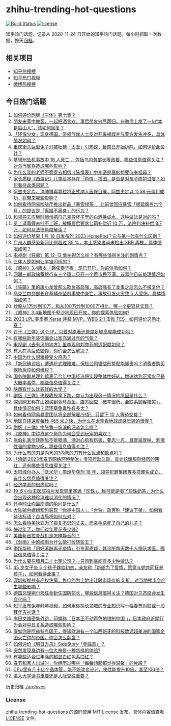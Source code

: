 # zhihu-trending-hot-questions

[![Build Status](https://github.com/justjavac/zhihu-trending-hot-questions/workflows/ci/badge.svg?branch=master)](https://github.com/justjavac/zhihu-trending-hot-questions/actions)
[![license](https://img.shields.io/github/license/justjavac/zhihu-trending-hot-questions)](https://github.com/justjavac/zhihu-trending-hot-questions/blob/master/LICENSE)

知乎热门话题，记录从 2020-11-24
日开始的知乎热门话题。每小时抓取一次数据，按天[归档](./archives)。

## 相关项目

- [知乎热搜榜](https://github.com/justjavac/zhihu-trending-top-search)
- [知乎热门视频](https://github.com/justjavac/zhihu-trending-hot-video)
- [微博热搜榜](https://github.com/justjavac/weibo-trending-hot-search)

## 今日热门话题

<!-- BEGIN -->
<!-- 最后更新时间 Thu Jan 19 2023 06:15:33 GMT+0800 (China Standard Time) -->

1. [如何评价剧版《三体》第七集？](https://www.zhihu.com/question/579199288)
1. [朋友来家中做客，一起把酒言欢，事后朋友兴尽而归，在微信上发了一句“本是后山人”，该如何回复？](https://www.zhihu.com/question/578894611)
1. [「环保少女」现身德国，带领气候人士反对开采褐煤并与警方发生冲突，具体情况如何？](https://www.zhihu.com/question/579044240)
1. [重庆街头巨型兔子灯被吐槽「太丑」引热议，目前已开始拆除，如何评价此设计？](https://www.zhihu.com/question/579354260)
1. [基辅州坠机事故中 18 人死亡 ，包括乌内务部长等政要，哪些信息值得关注？对乌当局将造成哪些影响？](https://www.zhihu.com/question/579419205)
1. [为什么我的老师不愿意去相信《陈情表》中李密是真的想要侍奉祖母？](https://www.zhihu.com/question/512507266)
1. [家长质疑《西游记》儿童绘本存在「色情」插图，是否是对孩子防护过度？如何看待此类问题？](https://www.zhihu.com/question/579336137)
1. [阿兹夫定片、清肺排毒颗粒将正式纳入医保目录，阿兹夫定以 11.58 元谈判成功，将带来哪些影响？](https://www.zhihu.com/question/579396704)
1. [如何看待网易咖啡厅推出新品「暴雪绿茶」，此前曾回应暴雪「顺延服务六个月」的提议是「离婚不离身」的行为？](https://www.zhihu.com/question/579334319)
1. [和领导去应酬时悄悄把自己领导杯子里的白酒换成水，这种做法是对的吗？](https://www.zhihu.com/question/555761462)
1. [员工请事假未批不上班，被解雇后要求公司补偿近 10 万，法院判决补偿 8.7 万，如何从法律角度解读？](https://www.zhihu.com/question/579002597)
1. [如何评价苹果 1 月 18 日发布的 2023 HomePod？它与第一代有什么区别？](https://www.zhihu.com/question/579476708)
1. [广州人群感染新冠比例超过 85 %，本土感染者尚未检出 XBB 毒株，具体情况如何？](https://www.zhihu.com/question/579335317)
1. [电视剧《狂飙》第 12-13 集拍得怎么样？有哪些值得关注的剧情点？](https://www.zhihu.com/question/579454146)
1. [三体人是如何让宇宙闪烁的？](https://www.zhihu.com/question/579272329)
1. [《原神》3.4版本「磬弦奏华夜」现已开启，你的体验如何？](https://www.zhihu.com/question/579339253)
1. [网曝一邮政储蓄银行有三个窗口只开一个惹市民不满，该事件目前处理情况如何？](https://www.zhihu.com/question/578875476)
1. [《狂飙》里的唐小龙曾那么欺负高启强，高启强有了本事之后怎么不报复他？](https://www.zhihu.com/question/579036542)
1. [乌克兰内务部长在基辅州坠机事故中身亡，事故引发火灾致 5 人受伤，具体情况如何？](https://www.zhihu.com/question/579419476)
1. [炒股从1万炒到10万，和从100万炒到1000万相比，哪一个更容易实现？](https://www.zhihu.com/question/579046394)
1. [《原神》3.4新地图千壑沙地现已开放，你的探索体验如何?](https://www.zhihu.com/question/579328162)
1. [2023 LPL 春季赛 Karsa 连获 MVP，WBG 2:1 击败 TES，如何评价这场比赛？](https://www.zhihu.com/question/579460227)
1. [对于《三体》这个 IP，只要对原著还原度足够高就能成功吗？](https://www.zhihu.com/question/579032961)
1. [有哪些新年装饰画会让家充满过年的气氛？](https://www.zhihu.com/question/439207389)
1. [电视剧《去有风的地方》里李现和刘亦菲的适配度如何？](https://www.zhihu.com/question/577829651)
1. [有人在背后诋毁你，你们会怎么解决？](https://www.zhihu.com/question/575609547)
1. [中国为什么很难接受火鸡肉？](https://www.zhihu.com/question/20638014)
1. [「新冠确诊险」遭遇花式理赔难，保险公司错估形势就能卸责吗？消费者购买保险后应如何维权？](https://www.zhihu.com/question/579011013)
1. [国务院副总理刘鹤表示今年中国经济将实现整体性好转，增速达到正常水平是大概率事件，哪些信息值得关注？](https://www.zhihu.com/question/579319665)
1. [陕西有什么比较好的大学？](https://www.zhihu.com/question/385498167)
1. [剧版《三体》央视收视率下跌，你认为出现这一情况的原因是什么？](https://www.zhihu.com/question/579004187)
1. [深圳网友称在山姆买到蓝环章鱼，店方回应「概率很低，会联系顾客核实」，具体情况如何？蓝环章鱼毒性有多大？](https://www.zhihu.com/question/579312606)
1. [如何看待网易暴雪团队将全部解雇/分配，只留下 10 人等待交接？](https://www.zhihu.com/question/579211961)
1. [地球自转速度每秒 465 米之快，为什么在太空看地球却感觉转的很慢？](https://www.zhihu.com/question/579214803)
1. [剧版《三体》中张鲁一饰演的汪淼怎么样？](https://www.zhihu.com/question/578880445)
1. [《原神》中钟离这个角色为何会受到玩家的喜欢？](https://www.zhihu.com/question/558683946)
1. [张伯礼表示转阴后不能喝酒，酒对心肌有伤害，要忍一忍，且膏粱厚味、刺激性强的食物少吃，哪些信息值得关注？](https://www.zhihu.com/question/579325183)
1. [为什么有的刀是内弯的?内弯的刀有什么优点和缺点吗？](https://www.zhihu.com/question/279251945)
1. [「清朗·2023年春节网络环境整治」专项行动启动，查处炫耀服刑经历的网红，还有哪些信息值得关注？](https://www.zhihu.com/question/579402706)
1. [太阳城创办人「洗米华」周焯华获刑 18 年，领导犯罪集团等多项罪名成立，有什么信息值得关注？](https://www.zhihu.com/question/579339403)
1. [经济学真的很虚假吗？](https://www.zhihu.com/question/306024064)
1. [19 岁小伙去医院拍片发现胃里塞满「珍珠」，称可能是喝了珍珠奶茶，为什么会出现这种珍珠难以消化的情况？](https://www.zhihu.com/question/578064076)
1. [怀孕时让你最崩溃的瞬间是什么?](https://www.zhihu.com/question/428436945)
1. [大陆输台螺蛳粉包装现「你是中国人」，「台独」政客称「建议下架」，如何看待该标语？台当局将如何应对？](https://www.zhihu.com/question/579032116)
1. [怎么看待美狄亚为了报复不忠的丈夫，而亲手杀死了自己的儿子？](https://www.zhihu.com/question/22346763)
1. [快过年了，你们过年要花多少钱?](https://www.zhihu.com/question/570268186)
1. [美国斩首拉登战机是怎样静音的？](https://www.zhihu.com/question/318800368)
1. [《剑雨》中的细雨为什么能打败转轮王？](https://www.zhihu.com/question/464609709)
1. [李跃华称「用好苯酚再无疫情」引专家质疑，其诊所每天数十人排队求医，哪些信息值得关注？](https://www.zhihu.com/question/579200444)
1. [为什么要在腊月二十七宰公鸡？一只鸡到底能有多少种做法？](https://www.zhihu.com/question/579021459)
1. [45 岁女子带 5 个孩子嫁给初恋，亲友称「新郎为了爱情，愿意与她共同抚养孩子」，如何看待此事？](https://www.zhihu.com/question/578454784)
1. [深圳拟推共有产权住房，售价约为土地出让时市场价的 5 折，对当地楼市会产生哪些影响？](https://www.zhihu.com/question/579255202)
1. [德国总理朔尔茨任命新任国防部长，哪些信息值得关注？德国对乌态度会发生变化吗？](https://www.zhihu.com/question/579266174)
1. [知乎发布兔年拜年视频，如何用你擅长领域的专业知识写一幅春节对联或一段拜年吉祥话？](https://www.zhihu.com/question/579330611)
1. [岸田文雄密集外访，印媒称「日本正不动声色地钳制中国 」，日本政府近期行为会对中日关系造成哪些影响？](https://www.zhihu.com/question/579038621)
1. [假如你是阿兹特克国王，得知欧洲有一个叫西班牙的科技数远超美洲的国家企图灭亡你的帝国，你会怎么翻盘？](https://www.zhihu.com/question/576140982)
1. [如何评价《明日方舟》SideStory「登临意」？](https://www.zhihu.com/question/579265396)
1. [突然发现身边有一位大神是一种怎样的体验?](https://www.zhihu.com/question/66300675)
1. [有哪些适合过年涂的超显白红色系口红？](https://www.zhihu.com/question/578071150)
1. [春节和家人出游时，你经历过哪些「每每想起都觉得温馨」的片段？](https://www.zhihu.com/question/578264163)
1. [CPU里有几十亿个晶体管，能不能改变设计，使性能提升10倍，甚至100倍？](https://www.zhihu.com/question/575728022)
1. [进入大学读书重要还是人际交往重要？](https://www.zhihu.com/question/576575390)

<!-- END -->

历史归档 [./archives](./archives)

### License

[zhihu-trending-hot-questions](https://github.com/justjavac/zhihu-trending-hot-questions)
的源码使用 MIT License 发布。具体内容请查看 [LICENSE](./LICENSE) 文件。
